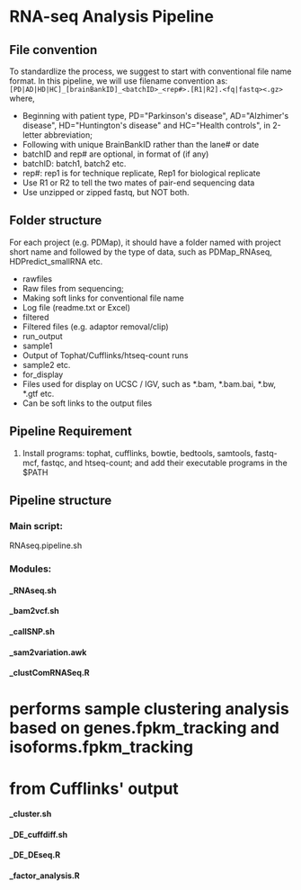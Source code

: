 RNA-seq Analysis Pipeline
=========================

File convention
---------------
To standardlize the process, we suggest to start with conventional file name format. In this pipeline, we will use filename convention as:
`[PD|AD|HD|HC]_[brainBankID]_<batchID>_<rep#>.[R1|R2].<fq|fastq><.gz>`
where,
- Beginning with patient type, PD="Parkinson's disease", AD="Alzhimer's disease", HD="Huntington's disease" and HC="Health controls", in 2-letter abbreviation;
- Following with unique BrainBankID rather than the lane# or date
- batchID and rep# are optional, in format of (if any) 
 - batchID: batch1, batch2 etc.
 - rep#: rep1 is for technique replicate, Rep1 for biological replicate
- Use R1 or R2 to tell the two mates of pair-end sequencing data
- Use unzipped or zipped fastq, but NOT both.

Folder structure
----------------
For each project (e.g. PDMap), it should have a folder named with project short name and followed by the type of data, such as PDMap_RNAseq, HDPredict_smallRNA etc. 
- rawfiles
 - Raw files from sequencing;
 - Making soft links for conventional file name
 - Log file (readme.txt or Excel)
- filtered
 - Filtered files (e.g. adaptor removal/clip)
- run_output 
 - sample1
  - Output of Tophat/Cufflinks/htseq-count runs 
 - sample2 etc. 
- for_display
 - Files used for display on UCSC / IGV, such as *.bam, *.bam.bai, *.bw, *.gtf etc.
 - Can be soft links to the output files

Pipeline Requirement
--------------------
1. Install programs: tophat, cufflinks, bowtie, bedtools, samtools, fastq-mcf, fastqc, and htseq-count; and add their executable programs in the $PATH

Pipeline structure
--------------
### Main script:
RNAseq.pipeline.sh
### Modules:
#### _RNAseq.sh

#### _bam2vcf.sh
#### _callSNP.sh
#### _sam2variation.awk

#### _clustComRNASeq.R
# performs sample clustering analysis based on genes.fpkm_tracking and isoforms.fpkm_tracking
# from Cufflinks' output  
#### _cluster.sh

#### _DE_cuffdiff.sh
#### _DE_DEseq.R

#### _factor_analysis.R

